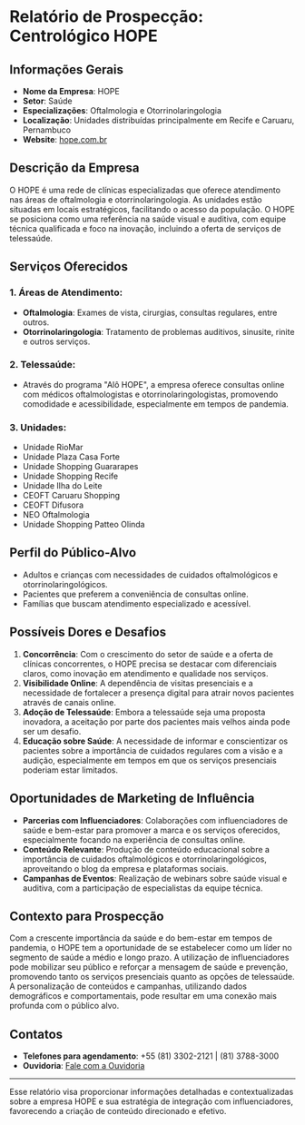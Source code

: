 # Relatório de Prospecção: Centrológico HOPE

## Informações Gerais
- **Nome da Empresa**: HOPE
- **Setor**: Saúde
- **Especializações**: Oftalmologia e Otorrinolaringologia
- **Localização**: Unidades distribuídas principalmente em Recife e Caruaru, Pernambuco
- **Website**: [hope.com.br](https://www.hope.com.br)

## Descrição da Empresa
O HOPE é uma rede de clínicas especializadas que oferece atendimento nas áreas de oftalmologia e otorrinolaringologia. As unidades estão situadas em locais estratégicos, facilitando o acesso da população. O HOPE se posiciona como uma referência na saúde visual e auditiva, com equipe técnica qualificada e foco na inovação, incluindo a oferta de serviços de telessaúde.

## Serviços Oferecidos
### 1. **Áreas de Atendimento**:
   - **Oftalmologia**: Exames de vista, cirurgias, consultas regulares, entre outros.
   - **Otorrinolaringologia**: Tratamento de problemas auditivos, sinusite, rinite e outros serviços.

### 2. **Telessaúde**:
   - Através do programa "Alô HOPE", a empresa oferece consultas online com médicos oftalmologistas e otorrinolaringologistas, promovendo comodidade e acessibilidade, especialmente em tempos de pandemia.

### 3. **Unidades**:
   - Unidade RioMar
   - Unidade Plaza Casa Forte
   - Unidade Shopping Guararapes
   - Unidade Shopping Recife
   - Unidade Ilha do Leite
   - CEOFT Caruaru Shopping
   - CEOFT Difusora
   - NEO Oftalmologia
   - Unidade Shopping Patteo Olinda

## Perfil do Público-Alvo
- Adultos e crianças com necessidades de cuidados oftalmológicos e otorrinolaringológicos.
- Pacientes que preferem a conveniência de consultas online.
- Famílias que buscam atendimento especializado e acessível.

## Possíveis Dores e Desafios
1. **Concorrência**: Com o crescimento do setor de saúde e a oferta de clínicas concorrentes, o HOPE precisa se destacar com diferenciais claros, como inovação em atendimento e qualidade nos serviços.
2. **Visibilidade Online**: A dependência de visitas presenciais e a necessidade de fortalecer a presença digital para atrair novos pacientes através de canais online.
3. **Adoção de Telessaúde**: Embora a telessaúde seja uma proposta inovadora, a aceitação por parte dos pacientes mais velhos ainda pode ser um desafio.
4. **Educação sobre Saúde**: A necessidade de informar e conscientizar os pacientes sobre a importância de cuidados regulares com a visão e a audição, especialmente em tempos em que os serviços presenciais poderiam estar limitados.

## Oportunidades de Marketing de Influência
- **Parcerias com Influenciadores**: Colaborações com influenciadores de saúde e bem-estar para promover a marca e os serviços oferecidos, especialmente focando na experiência de consultas online.
- **Conteúdo Relevante**: Produção de conteúdo educacional sobre a importância de cuidados oftalmológicos e otorrinolaringológicos, aproveitando o blog da empresa e plataformas sociais.
- **Campanhas de Eventos**: Realização de webinars sobre saúde visual e auditiva, com a participação de especialistas da equipe técnica.

## Contexto para Prospecção
Com a crescente importância da saúde e do bem-estar em tempos de pandemia, o HOPE tem a oportunidade de se estabelecer como um líder no segmento de saúde a médio e longo prazo. A utilização de influenciadores pode mobilizar seu público e reforçar a mensagem de saúde e prevenção, promovendo tanto os serviços presenciais quanto as opções de telessaúde. A personalização de conteúdos e campanhas, utilizando dados demográficos e comportamentais, pode resultar em uma conexão mais profunda com o público alvo.

## Contatos
- **Telefones para agendamento**: +55 (81) 3302-2121 | (81) 3788-3000
- **Ouvidoria**: [Fale com a Ouvidoria](https://www.hope.com.br/ouvidoria)

---

Esse relatório visa proporcionar informações detalhadas e contextualizadas sobre a empresa HOPE e sua estratégia de integração com influenciadores, favorecendo a criação de conteúdo direcionado e efetivo.